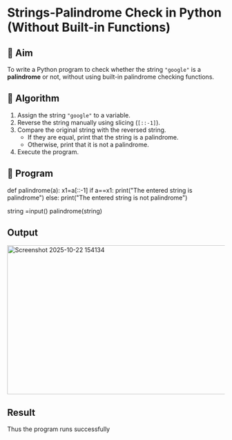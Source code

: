 # Strings-Palindrome Check in Python (Without Built-in Functions)

## 🎯 Aim
To write a Python program to check whether the string `"google"` is a **palindrome** or not, without using built-in palindrome checking functions.

## 🧠 Algorithm
1. Assign the string `"google"` to a variable.
2. Reverse the string manually using slicing (`[::-1]`).
3. Compare the original string with the reversed string.
   - If they are equal, print that the string is a palindrome.
   - Otherwise, print that it is not a palindrome.
4. Execute the program.

## 🧾 Program
def palindrome(a):
    x1=a[::-1]
    if a==x1:
       print("The entered string is palindrome")
    else:
        print("The entered string is not palindrome")
    
    
        
        
string =input()
palindrome(string)

## Output
<img width="1245" height="345" alt="Screenshot 2025-10-22 154134" src="https://github.com/user-attachments/assets/dbc5a4d2-995f-4e41-bf68-a44fde1bf3df" />


## Result
Thus the program runs successfully
